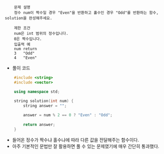 ```
    문제 설명
    정수 num이 짝수일 경우 "Even"을 반환하고 홀수인 경우 "Odd"를 반환하는 함수, solution을 완성해주세요.

    제한 조건
    num은 int 범위의 정수입니다.
    0은 짝수입니다.
    입출력 예
    num	return
    3	"Odd"
    4	"Even"
```

- 풀이 코드

```cpp
    #include <string>
    #include <vector>

    using namespace std;

    string solution(int num) {
        string answer = "";
        
        answer = num % 2 == 0 ? "Even" : "Odd";
        
        return answer;
    }
```

- 들어온 정수가 짝수냐 홀수냐에 따라 다른 값을 전달해주는 함수이다.
- 아주 기본적인 문법만 잘 활용하면 풀 수 있는 문제였기에 매우 간단히 통과했다.